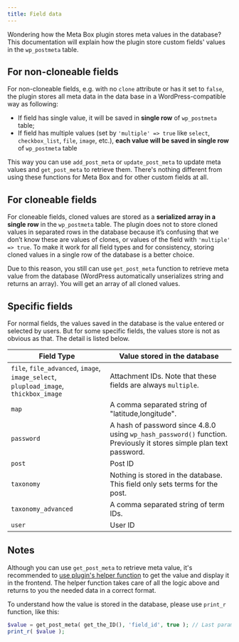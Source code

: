 ```yaml
---
title: Field data
---
```


Wondering how the Meta Box plugin stores meta values in the database? This documentation will explain how the plugin store custom fields' values in the `wp_postmeta` table.

## For non-cloneable fields

For non-cloneable fields, e.g. with no `clone` attribute or has it set to `false`, the plugin stores all meta data in the data base in a WordPress-compatible way as following:

- If field has single value, it will be saved in **single row** of `wp_postmeta` table;
- If field has multiple values (set by `'multiple' => true` like `select`, `checkbox_list`, `file`, `image`, etc.), **each value will be saved in single row** of `wp_postmeta` table

This way you can use `add_post_meta` or `update_post_meta` to update meta values and `get_post_meta` to retrieve them. There's nothing different from using these functions for Meta Box and for other custom fields at all.

## For cloneable fields

For cloneable fields, cloned values are stored as a **serialized array in a single row** in the `wp_postmeta` table. The plugin does not to store cloned values in separated rows in the database because it’s confusing that we don’t know these are values of clones, or values of the field with `'multiple' => true`. To make it work for all field types and for consistency, storing cloned values in a single row of the database is a better choice.

Due to this reason, you still can use `get_post_meta` function to retrieve meta value from the database (WordPress automatically unserializes string and returns an array). You will get an array of all cloned values.

## Specific fields

For normal fields, the values saved in the database is the value entered or selected by users. But for some specific fields, the values store is not as obvious as that. The detail is listed below.

Field Type|Value stored in the database
---|---
`file`, `file_advanced`, `image`, `image_select`, `plupload_image`, `thickbox_image` | Attachment IDs. Note that these fields are always `multiple`.
`map`| A comma separated string of "latitude,longitude".
`password`| A hash of password since 4.8.0 using `wp_hash_password()` function. Previously it stores simple plan text password.
`post`| Post ID
`taxonomy`| Nothing is stored in the database. This field only sets terms for the post.
`taxonomy_advanced`| A comma separated string of term IDs.
`user`| User ID

## Notes

Although you can use `get_post_meta` to retrieve meta value, it's recommended to [use plugin's helper function](/displaying-fields/) to get the value and display it in the frontend. The helper function takes care of all the logic above and returns to you the needed data in a correct format.

To understand how the value is stored in the database, please use `print_r` function, like this:

```php
$value = get_post_meta( get_the_ID(), 'field_id', true ); // Last param should be 'false' if field is multiple
print_r( $value );
```